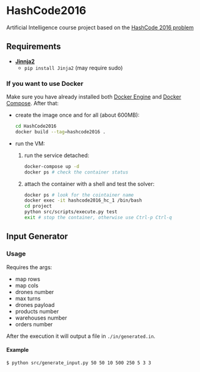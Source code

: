 # HashCode2016
Artificial Intelligence course project based on the [HashCode 2016 problem](https://hashcode.withgoogle.com/2016/tasks/hashcode2016_qualification_task.pdf)

## Requirements
- [**Jinnja2**](http://jinja.pocoo.org/)
  - `pip install Jinja2` (may require sudo)

### If you want to use Docker
Make sure you have already installed both [Docker Engine](https://docs.docker.com/install/) and [Docker Compose](https://docs.docker.com/compose/install/). After that:

- create the image once and for all (about 600MB):
    ```bash
    cd HashCode2016
    docker build --tag=hashcode2016 .
    ```

- run the VM:
    1. run the service detached:
        ```bash
        docker-compose up -d
        docker ps # check the container status
        ```

    2. attach the container with a shell and test the solver:
        ```bash
        docker ps # look for the cointainer name
        docker exec -it hashcode2016_hc_1 /bin/bash
        cd project
        python src/scripts/execute.py test
        exit # stop the container, otherwise use Ctrl-p Ctrl-q
        ```

## Input Generator

### Usage
Requires the args:
- map rows
- map cols
- drones number
- max turns
- drones payload
- products number
- warehouses number
- orders number


After the execution it will output a file in `./in/generated.in`.
#### Example
```
$ python src/generate_input.py 50 50 10 500 250 5 3 3
```